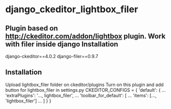 # django_ckeditor_lightbox_filer
Plugin based on http://ckeditor.com/addon/lightbox plugin. Work with filer inside django
Installation
----------
  django-ckeditor==4.0.2
  django-filer==0.9.7

Installation
----------
Upload lightbox_filer folder on ckeditor/plugins
Turn on this plugin and add button for lightbox_filer in settings.py
    CKEDITOR_CONFIGS = {
      'default': {
        ...
        'extraPlugins': '..., lightbox_filer',
        ...
        'toolbar_for_default': [
        ...
          'items': [..., 'lightbox_filer']
        ...
        ]
      }
    }
